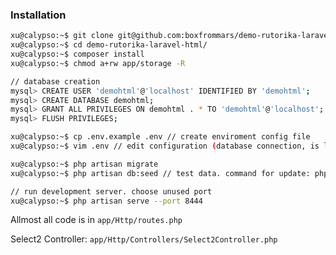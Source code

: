 ### Installation
```bash
xu@calypso:~$ git clone git@github.com:boxfrommars/demo-rutorika-laravel-html.git
xu@calypso:~$ cd demo-rutorika-laravel-html/
xu@calypso:~$ composer install
xu@calypso:~$ chmod a+rw app/storage -R

// database creation
mysql> CREATE USER 'demohtml'@'localhost' IDENTIFIED BY 'demohtml';
mysql> CREATE DATABASE demohtml;
mysql> GRANT ALL PRIVILEGES ON demohtml . * TO 'demohtml'@'localhost';
mysql> FLUSH PRIVILEGES;

xu@calypso:~$ cp .env.example .env // create enviroment config file
xu@calypso:~$ vim .env // edit configuration (database connection, is local, etc.)

xu@calypso:~$ php artisan migrate
xu@calypso:~$ php artisan db:seed // test data. command for update: php artisan migrate:refresh --seed

// run development server. choose unused port
xu@calypso:~$ php artisan serve --port 8444 
```

Allmost all code is in `app/Http/routes.php`

Select2 Controller: `app/Http/Controllers/Select2Controller.php`
